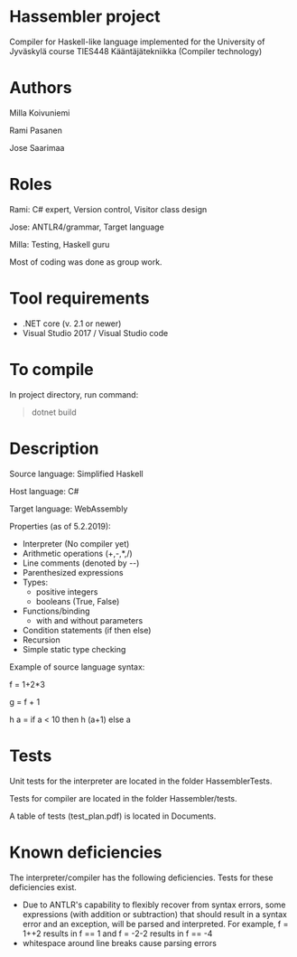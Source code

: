 # Hassembler project
Compiler for Haskell-like language implemented for the University of Jyväskylä course TIES448 Kääntäjätekniikka (Compiler technology)

Authors
============
Milla Koivuniemi

Rami Pasanen

Jose Saarimaa

Roles
============
Rami: C# expert, Version control, Visitor class design

Jose: ANTLR4/grammar, Target language 

Milla: Testing, Haskell guru


Most of coding was done as group work.

Tool requirements 
=============
- .NET core (v. 2.1 or newer)
- Visual Studio 2017 / Visual Studio code

To compile
============
In project directory, run command:
> dotnet build

Description
===========
Source language: Simplified Haskell

Host language: C#

Target language: WebAssembly

Properties (as of 5.2.2019):
- Interpreter (No compiler yet)
- Arithmetic operations (+,-,*,/)
- Line comments (denoted by --)
- Parenthesized expressions
- Types: 
  * positive integers
  * booleans (True, False)
- Functions/binding
  * with and without parameters
- Condition statements (if then else)
- Recursion
- Simple static type checking

Example of source language syntax:

f = 1+2*3

g = f + 1

h a = if a < 10 then h (a+1) else a 


Tests
===========

Unit tests for the interpreter are located in the folder HassemblerTests. 

Tests for compiler are located in the folder Hassembler/tests.

A table of tests (test_plan.pdf) is located in Documents.

Known deficiencies
===========

The interpreter/compiler has the following deficiencies. Tests for these deficiencies exist. 

- Due to ANTLR's capability to flexibly recover from syntax errors, some expressions (with addition or subtraction) that should result in a syntax error and an exception, will be parsed and interpreted. For example, f = 1++2 results in f == 1 and f = -2-2 results in f == -4
- whitespace around line breaks cause parsing errors
